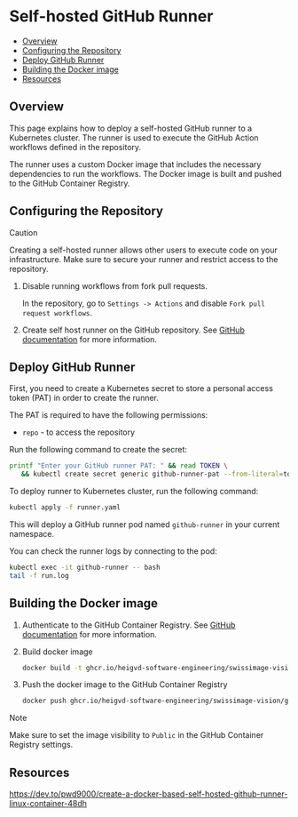 # Self-hosted GitHub Runner

- [Overview](#overview)
- [Configuring the Repository](#configuring-the-repository)
- [Deploy GitHub Runner](#deploy-github-runner)
- [Building the Docker image](#building-the-docker-image)
- [Resources](#resources)

## Overview

This page explains how to deploy a self-hosted GitHub runner to a Kubernetes cluster. The runner is used to execute the GitHub Action workflows defined in the repository.

The runner uses a custom Docker image that includes the necessary dependencies to run the workflows. The Docker image is built and pushed to the GitHub Container Registry.

## Configuring the Repository

> [!CAUTION]
> Creating a self-hosted runner allows other users to execute code on your infrastructure. Make sure to secure your runner and restrict access to the repository.

1. Disable running workflows from fork pull requests.

   In the repository, go to `Settings -> Actions` and disable `Fork pull request workflows`.

2. Create self host runner on the GitHub repository. See [GitHub documentation](https://docs.github.com/en/actions/hosting-your-own-runners/managing-self-hosted-runners/adding-self-hosted-runners) for more information.

## Deploy GitHub Runner

First, you need to create a Kubernetes secret to store a personal access token (PAT) in order to create the runner.

The PAT is required to have the following permissions:

- `repo` - to access the repository

Run the following command to create the secret:

```bash
printf "Enter your GitHub runner PAT: " && read TOKEN \
   && kubectl create secret generic github-runner-pat --from-literal=token=$TOKEN
```

To deploy runner to Kubernetes cluster, run the following command:

```bash
kubectl apply -f runner.yaml
```

This will deploy a GitHub runner pod named `github-runner` in your current namespace.

You can check the runner logs by connecting to the pod:

```bash
kubectl exec -it github-runner -- bash
tail -f run.log
```

## Building the Docker image

1. Authenticate to the GitHub Container Registry. See [GitHub documentation](https://docs.github.com/en/packages/working-with-a-github-packages-registry/working-with-the-container-registry) for more information.

2. Build docker image

   ```bash
   docker build -t ghcr.io/heigvd-software-engineering/swissimage-vision/github-runner:latest .
   ```

3. Push the docker image to the GitHub Container Registry

   ```bash
   docker push ghcr.io/heigvd-software-engineering/swissimage-vision/github-runner:latest
   ```

> [!NOTE]
> Make sure to set the image visibility to `Public` in the GitHub Container Registry settings.

## Resources

https://dev.to/pwd9000/create-a-docker-based-self-hosted-github-runner-linux-container-48dh
